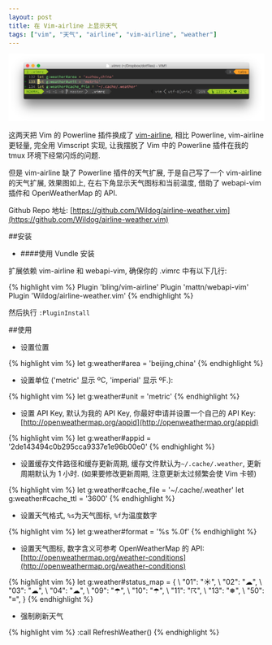 ```yaml
---
layout: post
title: 在 Vim-airline 上显示天气
tags: ["vim", "天气", "airline", "vim-airline", "weather"]
---
```


![screenshot](/resources/airline-weather-vim-screenshot.png)

这两天把 Vim 的 Powerline 插件换成了 [vim-airline](https://github.com/bling/vim-airline), 相比 Powerline, vim-airline 更轻量, 完全用 Vimscript 实现, 让我摆脱了 Vim 中的 Powerline 插件在我的 tmux 环境下经常闪烁的问题.

但是 vim-airline 缺了 Powerline 插件的天气扩展, 于是自己写了一个 vim-airline 的天气扩展, 效果图如上, 在右下角显示天气图标和当前温度, 借助了 webapi-vim 插件和 OpenWeatherMap 的 API.

Github Repo 地址: [https://github.com/Wildog/airline-weather.vim](https://github.com/Wildog/airline-weather.vim)

##安装

* ####使用 Vundle 安装

扩展依赖 vim-airline 和 webapi-vim, 确保你的 .vimrc 中有以下几行:

{% highlight vim %}
Plugin 'bling/vim-airline'
Plugin 'mattn/webapi-vim'
Plugin 'Wildog/airline-weather.vim'
{% endhighlight %}

然后执行 `:PluginInstall`

##使用

* 设置位置

{% highlight vim %}
let g:weather#area = 'beijing,china'
{% endhighlight %}

* 设置单位 ('metric' 显示 ºC, 'imperial' 显示 ºF.):

{% highlight vim %}
let g:weather#unit = 'metric'
{% endhighlight %}

* 设置 API Key, 默认为我的 API Key, 你最好申请并设置一个自己的 API Key: [http://openweathermap.org/appid](http://openweathermap.org/appid)

{% highlight vim %}
let g:weather#appid = '2de143494c0b295cca9337e1e96b00e0'
{% endhighlight %}

* 设置缓存文件路径和缓存更新周期, 缓存文件默认为`~/.cache/.weather`, 更新周期默认为 1 小时. (如果要修改更新周期, 注意更新太过频繁会使 Vim 卡顿)

{% highlight vim %}
let g:weather#cache_file = '~/.cache/.weather'
let g:weather#cache_ttl = '3600'
{% endhighlight %}

* 设置天气格式, `%s`为天气图标, `%f`为温度数字

{% highlight vim %}
let g:weather#format = '%s %.0f'
{% endhighlight %}

* 设置天气图标, 数字含义可参考 OpenWeatherMap 的 API: [http://openweathermap.org/weather-conditions](http://openweathermap.org/weather-conditions)

{% highlight vim %}
let g:weather#status_map = {
\ "01": "☀",
\ "02": "☁",
\ "03": "☁",
\ "04": "☁",
\ "09": "☂",
\ "10": "☂",
\ "11": "☈",
\ "13": "❅",
\ "50": "≡",
\}
{% endhighlight %}

* 强制刷新天气

{% highlight vim %}
:call RefreshWeather()
{% endhighlight %}
